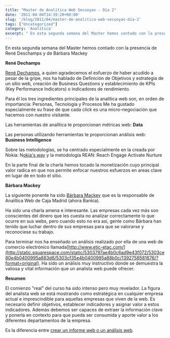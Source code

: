 ```yaml
---
title: "Master de Analítica Web Secuoyas - Día 2"
date: '2011-04-04T14:39:20+00:00'
slug: '/blog/2011/04/master-de-analitica-web-secuoyas-dia-2'
tags: ["Uncategorized"]
category: 'Analítica'
excerpt: " En esta segunda semana del Master hemos contado con la presencia de René Deschamps y de Bárbara Mackey**René Dechamps**[René Dechamps]( a quien agr..."
---
```

 En esta segunda semana del Master hemos contado con la presencia de René Deschamps y de Bárbara Mackey

**René Dechamps**

[René Dechamps](http://www.linkedin.com/in/renedechampsotamendi), a quien agradecemos el esfuerzo de haber acudido a pesar de la gripe, nos ha hablado de Definición de Objetivos y estrategia de un sitio web, creación de Business Questions y establecimiento de KPIs (Key Performance Indicators) o indicadores de rendimiento.

Para él los tres ingredientes principales de la analítica web son, en orden de importancia: Personas, Tecnología y Procesos Me ha gustado especialmente su frase de que cada click es una micro-negociación que hacemos con nuestro visitante.

Las herramientas de analítica te proporcionan métricas web:  **Data**

Las personas utilizando herramientas te proporcionan análisis web: **Business Intelligence**

Sobre las metodologías, se ha centrado especialmente en la creada por Nokia: N[okia's way](http://webanalyse-news.de/wp-content/uploads/2007/04/implementing_wa_nokia.pdf) y la metodología REAN: Reach Engage Activate Nurture

En la parte final de la charla hemos tocado la monetización cuyo principal valor radica en que nos permite enfocar nuestros esfuerzos en areas clave en lugar de en todo el sitio.

**Bárbara Mackey**

La siguiente ponente ha sido [Bárbara Mackey](http://static.squarespace.com/static/5303797ae4b0c6ad9e43f072/5303ce80e4b0400995a883d6/5303cf35e4b0400995a88b0c/1392758581676/?format=original) que es la responsable de Analítica Web de Caja Madrid (ahora Bankia).

Ha sido una charla amena e interesante. Las empresas cada vez más son conscientes del dinero que les cuesta no analizar correctamente lo que ocurre en sus webs, pero cuando esto no era así, gente como Bárbara han tenido que luchar dentro de sus empresas para que se valorarse y reconociese su trabajo.

Para terminar nos ha enseñado un análisis realizado por ella de una web de comercio electrónico llamada[http://www.etic-etac.com/](http://static.squarespace.com/static/5303797ae4b0c6ad9e43f072/5303ce80e4b0400995a883d6/5303cf35e4b0400995a88b0c/1392758581676/?format=original). Ha sido un análisis muy instructivo donde se demuestra la valiosa y vital información que un analista web puede ofrecer.

**Resumen**

El comienzo "real" del curso ha sido intenso pero muy revelador. La figura del analista web se está mostrando como estratégica en cualquier empresa actual e imprescindible para aquellas empresas que viven de la web. Es necesario definir objetivos, establecer indicadores y asignar valor a estos indicadores. Además debemos ser capaces de extraer la información clave y ponerla en contexto para que pueda ser consumida y aporte valor a los diferentes departamentos de la empresa.

Es la diferencia entre [crear un informe web o un análisis web](http://www.kaushik.net/avinash/2011/04/difference-web-reporting-web-analysis.html).
